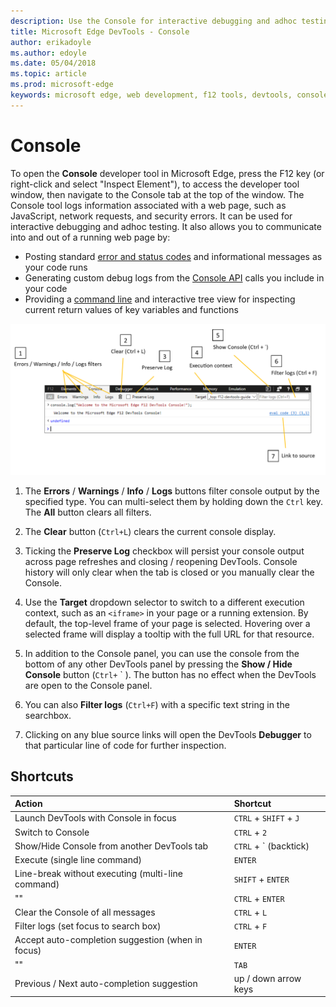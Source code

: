```yaml
---
description: Use the Console for interactive debugging and adhoc testing
title: Microsoft Edge DevTools - Console
author: erikadoyle
ms.author: edoyle
ms.date: 05/04/2018
ms.topic: article
ms.prod: microsoft-edge
keywords: microsoft edge, web development, f12 tools, devtools, console
---
```


# Console

To open the **Console** developer tool in Microsoft Edge, press the F12 key (or right-click and select "Inspect Element"), to access the developer tool window, then navigate to the Console tab at the top of the window. The Console tool logs information associated with a web page, such as JavaScript, network requests, and security errors. It can be used for interactive debugging and adhoc testing. It also allows you to communicate into and out of a running web page by:

 - Posting standard [error and status codes](./console/error-and-status-codes.md) and informational messages as your code runs
 - Generating custom debug logs from the [Console API](./console/console-api.md) calls you include in your code
 - Providing a [command line](./console/command-line.md) and interactive tree view for inspecting current return values of key variables and functions

![The Microsoft Edge DevTools console](./media/console.png)

1. The **Errors** / **Warnings** / **Info** / **Logs** buttons filter console output by the specified type. You can multi-select them by holding down the `Ctrl` key. The **All** button clears all filters.

2. The **Clear** button (`Ctrl+L`) clears the current console display.

3. Ticking the **Preserve Log** checkbox will persist your console output across page refreshes and closing / reopening DevTools. Console history will only clear when the tab is closed or you manually clear the Console.

4. Use the **Target** dropdown selector to switch to a different execution context, such as an `<iframe>` in your page or a running extension. By default, the top-level frame of your page is selected. Hovering over a selected frame will display a tooltip with the full URL for that resource.

5. In addition to the Console panel, you can use the console from the bottom of any other DevTools panel by pressing the **Show / Hide Console** button (`Ctrl+` &grave; ). The button has no effect when the DevTools are open to the Console panel.
	
6. You can also **Filter logs** (`Ctrl+F`) with a specific text string in the searchbox.

7. Clicking on any blue source links will open the DevTools **Debugger** to that particular line of code for further inspection.

## Shortcuts

|Action                                            | Shortcut |
|:-----------------------------------------------  | :----------------- |
|Launch DevTools with Console in focus             | `CTRL` + `SHIFT` + `J`| 
|Switch to Console                                 | `CTRL` + `2`         | 
|Show/Hide Console from another DevTools tab       | `CTRL` + ` (backtick)| 
|Execute (single line command)                     | `ENTER`              | 
|Line-break without executing (multi-line command) | `SHIFT` + `ENTER`    | 
|""                                                | `CTRL` + `ENTER`     | 
|Clear the Console of all messages                 | `CTRL` + `L`         | 
|Filter logs (set focus to search box)             | `CTRL` + `F`         | 
|Accept auto-completion suggestion (when in focus) | `ENTER`              | 
|""                                                | `TAB`                | 
|Previous / Next auto-completion suggestion        | up / down arrow keys |


